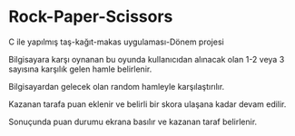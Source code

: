 # Rock-Paper-Scissors
C ile yapılmış taş-kağıt-makas uygulaması-Dönem projesi


Bilgisayara karşı oynanan bu oyunda kullanıcıdan alınacak olan 1-2 veya 3 sayısına karşılık gelen hamle belirlenir. 



Bilgisayardan gelecek olan random hamleyle karşılaştırılır.



Kazanan tarafa puan eklenir ve belirli bir skora ulaşana kadar devam edilir.



Sonuçunda puan durumu ekrana basılır ve kazanan taraf belirlenir.
